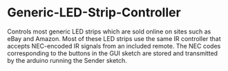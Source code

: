 # Generic-LED-Strip-Controller
Controls most generic LED strips which are sold online on sites such as eBay and Amazon.  Most of these LED strips use the same IR controller that accepts NEC-encoded IR signals from an included remote.  The NEC codes corresponding to the buttons in the GUI sketch are stored and transmitted by the arduino running the Sender sketch.
